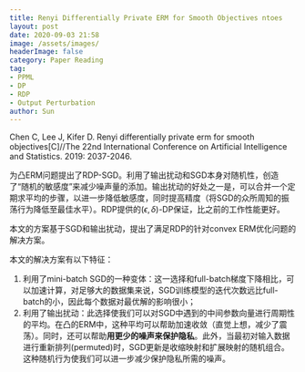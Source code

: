 ```yaml
---
title: Renyi Differentially Private ERM for Smooth Objectives ntoes
layout: post
date: 2020-09-03 21:58
image: /assets/images/
headerImage: false
category: Paper Reading
tag:
- PPML
- DP
- RDP
- Output Perturbation
author: Sun
---
```


Chen C, Lee J, Kifer D. Renyi differentially private erm for smooth objectives[C]//The 22nd International Conference on Artificial Intelligence and Statistics. 2019: 2037-2046.

为凸ERM问题提出了RDP-SGD。利用了输出扰动和SGD本身对随机性，创造了“随机的敏感度”来减少噪声量的添加。输出扰动的好处之一是，可以合并一个定期求平均的步骤，以进一步降低敏感度，同时提高精度（将SGD的众所周知的振荡行为降低至最佳水平）。RDP提供的$(\epsilon,\delta)$-DP保证，比之前的工作性能更好。

<!--more-->

本文的方案基于SGD和输出扰动，提出了满足RDP的针对convex ERM优化问题的解决方案。

本文的解决方案有以下特征：

1. 利用了mini-batch SGD的一种变体：这一选择和full-batch梯度下降相比，可以加速计算，对足够大的数据集来说，SGD训练模型的迭代次数远比full-batch的小，因此每个数据对最优解的影响很小；
2. 利用了输出扰动：此选择使我们可以对SGD中遇到的中间参数向量进行周期性的平均。在凸的ERM中，这种平均可以帮助加速收敛（直觉上想，减少了震荡）。同时，还可以帮助**用更少的噪声来保护隐私**。此外，当最初对输入数据进行重新排列(permuted)时，SGD更新是收缩映射和扩展映射的随机组合。 这种随机行为使我们可以进一步减少保护隐私所需的噪声。

